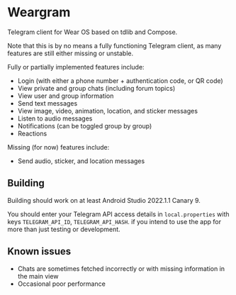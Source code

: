 # Weargram

Telegram client for Wear OS based on tdlib and Compose.

Note that this is by no means a fully functioning Telegram client,
as many features are still either missing or unstable.

Fully or partially implemented features include:
- Login (with either a phone number + authentication code, or QR code)
- View private and group chats (including forum topics)
- View user and group information
- Send text messages
- View image, video, animation, location, and sticker messages
- Listen to audio messages
- Notifications (can be toggled group by group)
- Reactions

Missing (for now) features include:
- Send audio, sticker, and location messages

## Building

Building should work on at least Android Studio 2022.1.1 Canary 9.

You should enter your Telegram API access details in `local.properties` with keys `TELEGRAM_API_ID`, `TELEGRAM_API_HASH`.
if you intend to use the app for more than just testing or development.

## Known issues
- Chats are sometimes fetched incorrectly or with missing information in the main view
- Occasional poor performance
